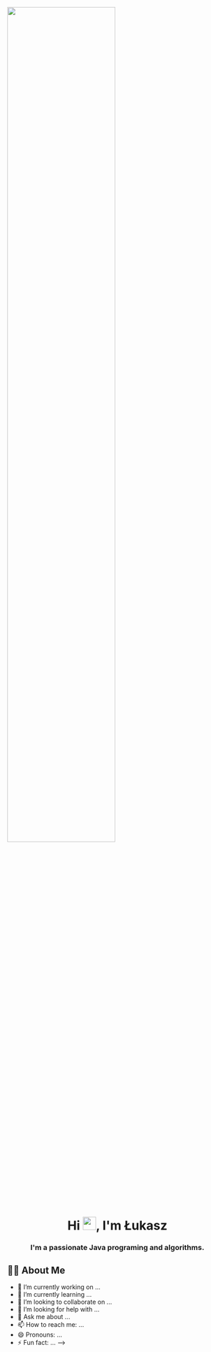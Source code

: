 <a href="#"><img width="70%" height="auto" src="https://i.redd.it/wm81fwfuw0741.png" height="200px"/></a>

<h1 align="center">Hi <img src="https://raw.githubusercontent.com/MartinHeinz/MartinHeinz/master/wave.gif" width="30px">, I'm Łukasz</h1>
<h3 align="center">I'm a passionate Java programing and algorithms.</h3>


## 🙋‍♂️ About Me

- 🔭 I’m currently working on ...
- 🌱 I’m currently learning ...
- 👯 I’m looking to collaborate on ...
- 🤔 I’m looking for help with ...
- 💬 Ask me about ...
- 📫 How to reach me: ...
- 😄 Pronouns: ...
- ⚡ Fun fact: ...
-->
